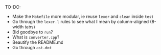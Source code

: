 TO-DO:

- Make the `Makefile` more modular, ie reuse `lexer` and `clean` inside `test`
- Go through the `lexer.l` rules to see what I mean by column-aligned (8-width tabs)
- Bid goodbye to `run`?
- What is `converter.cpp`?
- Beautify the README.md
- Go through `ast.dot` 
